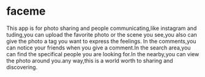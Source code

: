 # faceme
This app is for photo sharing and people communicating,like instagram and tuding,you can upload the favorite photo or the scene you see,you also can give the photo a tag you want to express the feelings.
In the comments,you can notice your friends when you give a comment.In the search area,you can find the specifical people you are looking for.In the nearby,you can view the photo around you.any way,this is a world worth to sharing and discovering.
